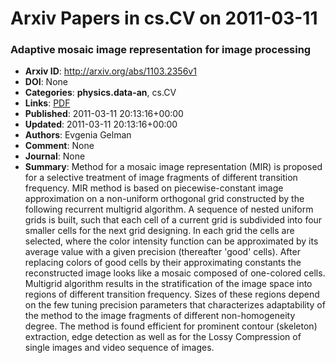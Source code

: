 # Arxiv Papers in cs.CV on 2011-03-11
### Adaptive mosaic image representation for image processing
- **Arxiv ID**: http://arxiv.org/abs/1103.2356v1
- **DOI**: None
- **Categories**: **physics.data-an**, cs.CV
- **Links**: [PDF](http://arxiv.org/pdf/1103.2356v1)
- **Published**: 2011-03-11 20:13:16+00:00
- **Updated**: 2011-03-11 20:13:16+00:00
- **Authors**: Evgenia Gelman
- **Comment**: None
- **Journal**: None
- **Summary**: Method for a mosaic image representation (MIR) is proposed for a selective treatment of image fragments of different transition frequency. MIR method is based on piecewise-constant image approximation on a non-uniform orthogonal grid constructed by the following recurrent multigrid algorithm. A sequence of nested uniform grids is built, such that each cell of a current grid is subdivided into four smaller cells for the next grid designing. In each grid the cells are selected, where the color intensity function can be approximated by its average value with a given precision (thereafter 'good' cells). After replacing colors of good cells by their approximating constants the reconstructed image looks like a mosaic composed of one-colored cells. Multigrid algorithm results in the stratification of the image space into regions of different transition frequency. Sizes of these regions depend on the few tuning precision parameters that characterizes adaptability of the method to the image fragments of different non-homogeneity degree. The method is found efficient for prominent contour (skeleton) extraction, edge detection as well as for the Lossy Compression of single images and video sequence of images.



